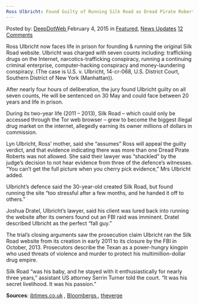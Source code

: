 ```yaml
---
Ross Ulbricht: Found Guilty of Running Silk Road as Dread Pirate Roberts
---
```

<article class="post-listing post-8968 post type-post status-publish format-standard has-post-thumbnail hentry  tag-dread tag-guilty tag-pirate tag-roberts  tag-running tag-ulbricht">
<div class="post-inner">
<span>Posted by: <a href="https://www.deepdotweb.com/author/admin/" title="">DeepDotWeb </a></span>
<span>February 4, 2015</span>
<span>in <a href="https://www.deepdotweb.com/category/deepdot-news/" rel="category tag">Featured</a>, <a href="https://www.deepdotweb.com/category/news-updates/" rel="category tag">News Updates</a></span>
<span><a href="https://www.deepdotweb.com/2015/02/04/ross-ulbricht-found-guilty-running-silk-road-dread-pirate-roberts/#comments">12 Comments</a></span>


<p>Ross Ulbricht now faces life in prison for founding &amp; running the original Silk Road website. Ulbricht was charged with seven counts including: trafficking drugs on the Internet, narcotics-trafficking conspiracy, running a continuing criminal enterprise, computer-hacking conspiracy and money-laundering conspiracy. (The case is U.S. v. Ulbricht, 14-cr-068, U.S. District Court, Southern District of New York (Manhattan)).</p>
<p>After nearly four hours of deliberation, the jury found Ulbricht guilty on all seven counts, He will be sentenced on 30 May and could face between 20 years and life in prison.</p>
<p>During its two-year life (2011 &#8211; 2013), Silk Road &#8211; which could only be accessed through the Tor web browser &#8211; grew to become the biggest illegal drug market on the internet, allegedly earning its owner millions of dollars in commission.</p>
<p>Lyn Ulbricht, Ross&#8217; mother, said she &#8220;assumes&#8221; Ross will appeal the guilty verdict, and that evidence indicating there was more than one Dread Pirate Roberts was not allowed. She said their lawyer was &#8220;shackled&#8221; by the judge&#8217;s decision to not hear evidence from three of the defence&#8217;s witnesses. &#8220;You can&#8217;t get the full picture when you cherry pick evidence,&#8221; Mrs Ulbricht added.</p>
<p>Ulbricht&#8217;s defence said the 30-year-old created Silk Road, but found running the site &#8220;too stressful after a few months, and he handed it off to others.&#8221;</p>
<p>Joshua Dratel, Ulbricht&#8217;s lawyer, said his client was lured back into running the website after its owners found out an FBI raid was imminent. Dratel described Ulbricht as the perfect &#8220;fall guy.&#8221;</p>
<p>The trial&#8217;s closing arguments saw the prosecution claim Ulbricht ran the Silk Road website from its creation in early 2011 to its closure by the FBI in October, 2013. Prosecutors describe the Texan as a power-hungry kingpin who used threats of violence and murder to protect his multimillion-dollar drug empire.</p>
<p>Silk Road &#8220;was his baby, and he stayed with it enthusiastically for nearly three years,&#8221; assistant US attorney Serrin Turner told the court. &#8220;It was his secret livelihood. It was his passion.&#8221;</p>
<p><strong>Sources</strong>: <a href="http://www.ibtimes.co.uk/ross-ulbricht-found-guilty-running-silk-road-drug-dealing-website-1486667">ibtimes.co.uk</a> , <a href="http://www.bloomberg.com/news/articles/2015-02-04/ross-ulbricht-convicted-of-running-silk-road-as-dread-pirate" target="_blank">Bloombergs </a>, <a href="http://www.theverge.com/2015/2/4/7973733/ross-ulbricht-silk-road-trial-verdict-found-guilty" target="_blank">theverge </a></p>
</div>
<span style="display:none"><a href="https://www.deepdotweb.com/tag/dread/" rel="tag">dread</a>  <a href="https://www.deepdotweb.com/tag/pirate/" rel="tag">pirate</a> <a href="https://www.deepdotweb.com/tag/road/" rel="tag">road</a> <a href="https://www.deepdotweb.com/tag/roberts/" rel="tag">roberts</a> <a href="https://www.deepdotweb.com/tag/ross/" rel="tag">ross</a> <a href="https://www.deepdotweb.com/tag/running/" rel="tag">running</a> <a href="https://www.deepdotweb.com/tag/silk/" rel="tag">silk</a> <a href="https://www.deepdotweb.com/tag/ulbricht/" rel="tag">ulbricht</a></span> <span style="display:none" class="updated">2015-02-04
